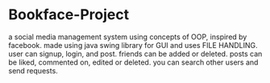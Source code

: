# Bookface-Project

a social media management system using concepts of OOP, inspired by facebook. made using java swing library for GUI and uses FILE HANDLING. 
user can signup, login, and post. friends can be added or deleted. posts can be liked, commented on, edited or deleted. you can search other users and send requests.

